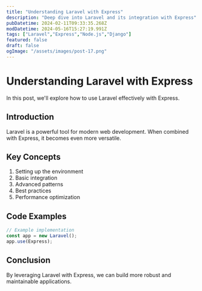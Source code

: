 ```yaml
---
title: "Understanding Laravel with Express"
description: "Deep dive into Laravel and its integration with Express"
pubDatetime: 2024-02-11T09:33:35.268Z
modDatetime: 2024-05-16T15:27:19.991Z
tags: ["Laravel","Express","Node.js","Django"]
featured: false
draft: false
ogImage: "/assets/images/post-17.png"
---
```


# Understanding Laravel with Express

In this post, we'll explore how to use Laravel effectively with Express.

## Introduction

Laravel is a powerful tool for modern web development. When combined with Express,
it becomes even more versatile.

## Key Concepts

1. Setting up the environment
2. Basic integration
3. Advanced patterns
4. Best practices
5. Performance optimization

## Code Examples

```javascript
// Example implementation
const app = new Laravel();
app.use(Express);
```

## Conclusion

By leveraging Laravel with Express, we can build more robust and maintainable applications.
